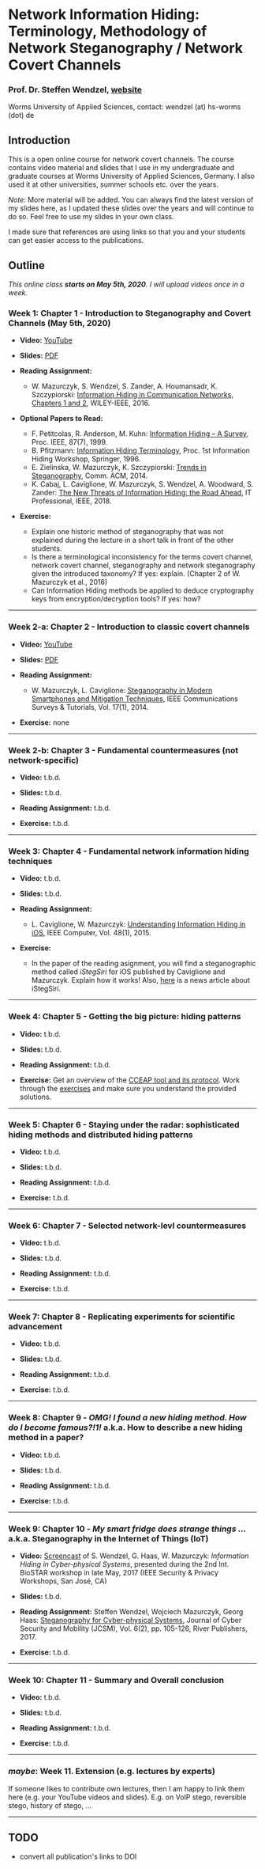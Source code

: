 # Network Information Hiding: Terminology, Methodology of Network Steganography / Network Covert Channels

### Prof. Dr. Steffen Wendzel, [website](https://www.wendzel.de)
Worms University of Applied Sciences, contact: wendzel (at) hs-worms (dot) de

## Introduction
This is a open online course for network covert channels. The course contains video material and slides that I use in my undergraduate and graduate courses at Worms University of Applied Sciences, Germany. I also used it at other universities, summer schools etc. over the years.

*Note:* More material will be added. You can always find the latest version of my slides here, as I updated these slides over the years and will continue to do so. Feel free to use my slides in your own class.

I made sure that references are using links so that you and your students can get easier access to the publications.

## Outline

*This online class **starts on May 5th, 2020**. I will upload videos once in a week.*

### Week 1: Chapter 1 - Introduction to Steganography and Covert Channels (May 5th, 2020)

- **Video:** [YouTube](https://www.youtube.com/watch?v=7YXXrbTah_s)

- **Slides:** [PDF](https://github.com/cdpxe/Network-Covert-Channels-A-University-level-Course/blob/master/slides/NIH_Ch1.pdf)

- **Reading Assignment:**
	- W. Mazurczyk, S. Wendzel, S. Zander, A. Houmansadr, K. Szczypiorski: [Information Hiding in Communication Networks, Chapters 1 and 2](https://ieeexplore.ieee.org/book/7434879), WILEY-IEEE, 2016.

- **Optional Papers to Read:**
	- F. Petitcolas, R. Anderson, M. Kuhn: [Information Hiding – A Survey](https://ieeexplore.ieee.org/abstract/document/771065), Proc. IEEE, 87(7), 1999.
	- B. Pfitzmann: [Information Hiding Terminology](https://doi.org/10.1007/3-540-61996-8_52), Proc. 1st Information Hiding Workshop, Springer, 1996.
	- E. Zielinska, W. Mazurczyk, K. Szczypiorski: [Trends in Steganography](https://dl.acm.org/doi/10.1145/2566590.2566610), Comm. ACM, 2014.
	-  K. Cabaj, L. Caviglione, W. Mazurczyk, S. Wendzel, A. Woodward, S. Zander: [The New Threats of Information Hiding: the Road Ahead](https://ieeexplore.ieee.org/document/8378979/), IT Professional, IEEE, 2018.

- **Exercise:**
	- Explain one historic method of steganography that was not explained during the lecture in a short talk in front of the other students.
	- Is there a terminological inconsistency for the terms covert channel, network covert channel, steganography and network steganography given the introduced taxonomy? If yes: explain. (Chapter 2 of W. Mazurczyk et al., 2016)
	- Can Information Hiding methods be applied to deduce cryptography keys from encryption/decryption tools? If yes: how?
___


### Week 2-a: Chapter 2 - Introduction to classic covert channels

- **Video:** [YouTube](https://youtu.be/MBV-NFQLH34)

- **Slides:** [PDF](https://github.com/cdpxe/Network-Covert-Channels-A-University-level-Course/blob/master/slides/NIH_Ch2.pdf)

- **Reading Assignment:**
	- W. Mazurczyk, L. Caviglione: [Steganography in Modern Smartphones and Mitigation Techniques](https://ieeexplore.ieee.org/abstract/document/6884798), IEEE Communications Surveys & Tutorials, Vol. 17(1), 2014.

- **Exercise:** none


___

### Week 2-b: Chapter 3 - Fundamental countermeasures (not network-specific)

- **Video:** t.b.d.

- **Slides:** t.b.d.

- **Reading Assignment:** t.b.d.

- **Exercise:** t.b.d.

___

### Week 3: Chapter 4 - Fundamental network information hiding techniques

- **Video:** t.b.d.

- **Slides:** t.b.d.

- **Reading Assignment:**
	- L. Caviglione, W. Mazurczyk: [Understanding Information Hiding in iOS](https://ieeexplore.ieee.org/abstract/document/7030266), IEEE Computer, Vol. 48(1), 2015.

- **Exercise:**
	- In the paper of the reading asignment, you will find a steganographic method called *iStegSiri* for iOS published by Caviglione and Mazurczyk. Explain how it works! Also, [here](https://spectrum.ieee.org/tech-talk/telecom/security/malware-could-steal-data-from-iphones-using-siri) is a news article about iStegSiri.

___

### Week 4: Chapter 5 - Getting the big picture: hiding patterns

- **Video:** t.b.d.

- **Slides:** t.b.d.

- **Reading Assignment:** t.b.d.

- **Exercise:** Get an overview of the [CCEAP tool and its protocol](https://ih-patterns.blogspot.com/p/cceap.html). Work through the [exercises](https://github.com/cdpxe/CCEAP/tree/master/sample_exercises) and make sure you understand the provided solutions.

___

### Week 5: Chapter 6 - Staying under the radar: sophisticated hiding methods and distributed hiding patterns

- **Video:** t.b.d.

- **Slides:** t.b.d.

- **Reading Assignment:** t.b.d.

- **Exercise:** t.b.d.

___

### Week 6: Chapter 7 - Selected network-levl countermeasures

- **Video:** t.b.d.

- **Slides:** t.b.d.

- **Reading Assignment:** t.b.d.

- **Exercise:** t.b.d.

___

### Week 7: Chapter 8 - Replicating experiments for scientific advancement

- **Video:** t.b.d.

- **Slides:** t.b.d.

- **Reading Assignment:** t.b.d.

- **Exercise:** t.b.d.

___

### Week 8: Chapter 9 - *OMG! I found a new hiding method. How do I become famous?!1!* a.k.a. How to describe a new hiding method in a paper?

- **Video:** t.b.d.

- **Slides:** t.b.d.

- **Reading Assignment:** t.b.d.

- **Exercise:** t.b.d.

___

### Week 9: Chapter 10 - *My smart fridge does strange things …* a.k.a. Steganography in the Internet of Things (IoT)

- **Video:** [Screencast](https://www.youtube.com/watch?v=Q7eAcBzojvo) of S. Wendzel, G. Haas, W. Mazurczyk: *Information Hiding in Cyber-physical Systems*, presented during the 2nd Int. BioSTAR workshop in late May, 2017 (IEEE Security & Privacy Workshops, San José, CA)

- **Slides:** t.b.d.

- **Reading Assignment:** Steffen Wendzel, Wojciech Mazurczyk, Georg Haas: [Steganography for Cyber-physical Systems](http://www.riverpublishers.com/journaldownload.php?file=RP_Journal_2245-1439_621.pdf), Journal of Cyber Security and Mobility (JCSM), Vol. 6(2), pp. 105-126, River Publishers, 2017.

- **Exercise:** t.b.d.

___

### Week 10: Chapter 11 - Summary and Overall conclusion

- **Video:** t.b.d.

- **Slides:** t.b.d.

- **Reading Assignment:** t.b.d.

- **Exercise:** t.b.d.

___

### *maybe*: Week 11. Extension (e.g. lectures by experts)

If someone likes to contribute own lectures, then I am happy to link them here (e.g. your YouTube videos and slides). E.g. on VoIP stego, reversible stego, history of stego, ...

___

## TODO

- convert all publication's links to DOI
